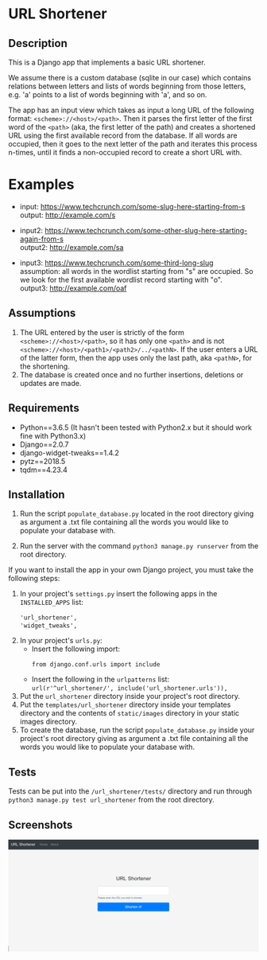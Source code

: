 # URL Shortener

## Description
This is a Django app that implements a basic URL shortener.

We assume there is a custom database (sqlite in our case) which contains relations between letters and lists of words beginning from those letters,
e.g. 'a' points to a list of words beginning with 'a', and so on.

The app has an input view which takes as input a long URL of the following format: `<scheme>://<host>/<path>`. Then it parses the first letter of the first word of the `<path>` (aka, the first letter of the path) and creates a shortened URL using the first available record from the database. If all words are occupied, then it goes to the next letter of the path and iterates this process n-times, until it finds a non-occupied record to create a short URL with.

# Examples
- input: https://www.techcrunch.com/some-slug-here-starting-from-s  
output: http://example.com/s

- input2: https://www.techcrunch.com/some-other-slug-here-starting-again-from-s  
output2: http://example.com/sa

- input3: https://www.techcrunch.com/some-third-long-slug  
assumption: all words in the wordlist starting from "s" are occupied. So we look for the first available wordlist record starting with "o".  
output3: http://example.com/oaf


## Assumptions
1. The URL entered by the user is strictly of the form `<scheme>://<host>/<path>`, so it has only one `<path>` and is not `<scheme>://<host>/<path1>/<path2>/../<pathN>`. If the user enters a URL of the latter form, then the app uses only the last path, aka `<pathN>`, for the shortening.
2. The database is created once and no further insertions, deletions or updates are made.


## Requirements

- Python==3.6.5  (It hasn't been tested with Python2.x but it should work fine with Python3.x)
- Django==2.0.7
- django-widget-tweaks==1.4.2
- pytz==2018.5
- tqdm==4.23.4


## Installation

1. Run the script `populate_database.py` located in the root directory giving as argument a .txt file containing all the words you would like to populate your database with.

2. Run the server with the command `python3 manage.py runserver` from the root directory.

If you want to install the app in your own Django project, you must take the following steps:
1. In your project's `settings.py` insert the following apps in the `INSTALLED_APPS` list:
   ```
   'url_shortener',
   'widget_tweaks',
   ```
2. In your project's `urls.py`:
   - Insert the following import:  
     ```
     from django.conf.urls import include
     ```
   - Insert the following in the `urlpatterns` list:  
     `url(r'^url_shortener/', include('url_shortener.urls')),`
3. Put the `url_shortener` directory inside your project's root directory.
4. Put the `templates/url_shortener` directory inside your templates directory and the contents of `static/images` directory in your static images directory.
5. To create the database, run the script `populate_database.py` inside your project's root directory giving as argument a .txt file containing all the words you would like to populate your database with.


## Tests

Tests can be put into the `/url_shortener/tests/` directory and run through `python3 manage.py test url_shortener` from the root directory.


## Screenshots
![index page](/images/index.png)


